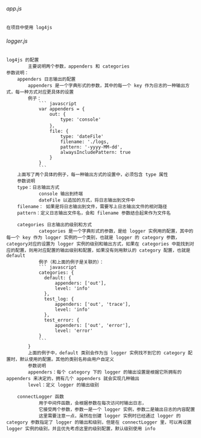 ###### app.js 
    在项目中使用 log4js 

###### logger.js
    log4js 的配置
    		主要说明两个参数，appenders 和 categories
    参数说明：
    	appenders 日志输出的配置
    		appenders 是一个字典形式的参数，其中的每一个 key 作为日志的一种输出方式，每一种方式对应更具体的设置
    		例子：
    		    ``` javascript
                var appenders = {
        		    out: {
                    	type: 'console'
        			}，
					file: {
                      	type: 'dateFile'
                      	filename: './logs,
                      	pattern: '-yyyy-MM-dd',
                      	alwaysIncludePattern: true
                    }
        		}
                ```
        上面写了两个具体的例子，每一种输出方式的设置中，必须包含 type 属性
        参数说明
        type：日志输出方式 
        		console 输出到终端
        		dateFile 以追加的方式，将日志输出到文件中
        filename： 如果是将日志输出到文件，需要写上日志输出文件的相对路径
        pattern：定义日志输出文件名，会和 filename 参数结合起来作为文件名
        
    	categories 日志输出的级别和方式
    			categories 是一个字典形式的参数，是给 logger 实例用的配置，其中的每一个 key 作为 logger 实例的一个类别，也就是 logger 的 category 参数，category对应的设置为 logger 实例的级别和输出方式，如果在 categories 中能找到对应的配置，则用对应配置的输出级别和配置，如果没有则用默认的 category 配置，也就是 default
    			例子（和上面的例子是关联的）：
    			``` javascript
                categories: {
                  default: {
                      appenders: ['out'],
                      level: 'info'
                  },
                  test_log: {
                      appenders: ['out', 'trace'],
                      level: 'info'
                  },
                  test_error: {
                      appenders: ['out', 'error'],
                      level: 'error'
                }
                ```
            }
            上面的例子中，default 类别会作为当 logger 实例找不到它的 category 配置时，默认使用的配置。其他的类别名称由用户自定义
            参数说明
            appenders：每个 category 下的 logger 的输出设置是根据它所拥有的 appenders 来决定的，拥有几个 appenders 就会实现几种输出
            level：定义 logger 的输出级别

		connectLogger 函数
				用于中间件函数，会根据参数在每次访问时输出日志，
				它接受两个参数，参数一是一个 logger 实例，参数二是输出日志的内容配置
				这里需要注意一点，虽然在创建 logger 实例时已经通过 logger 的 category 参数指定了 logger 的输出和级别，但是在 connectLogger 里，可以再设置 logger 实例的级别，并且优先考虑这里的级别配置，默认级别使用 info